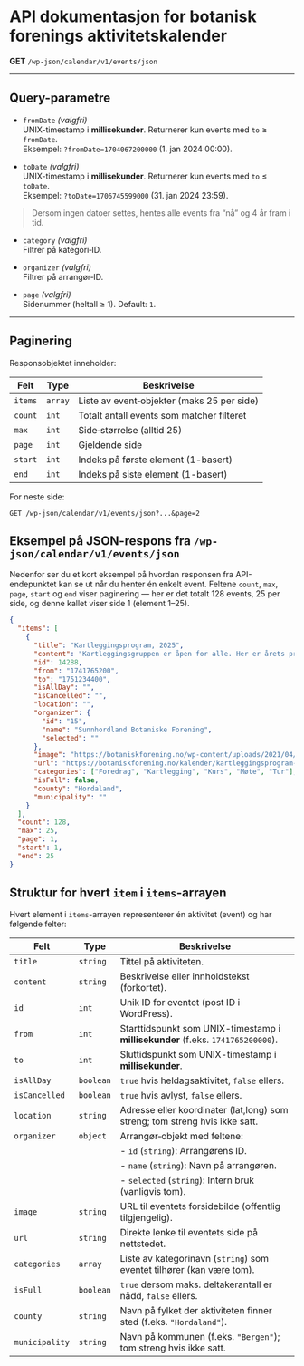 # API dokumentasjon for botanisk forenings aktivitetskalender

**GET** `/wp-json/calendar/v1/events/json`

---

## Query-parametre

- `fromDate` _(valgfri)_  
  UNIX-timestamp i **millisekunder**. Returnerer kun events med `to` ≥ `fromDate`.  
  Eksempel: `?fromDate=1704067200000` (1. jan 2024 00:00).

- `toDate` _(valgfri)_  
  UNIX-timestamp i **millisekunder**. Returnerer kun events med `to` ≤ `toDate`.  
  Eksempel: `?toDate=1706745599000` (31. jan 2024 23:59).

> Dersom ingen datoer settes, hentes alle events fra “nå” og 4 år fram i tid.

- `category` _(valgfri)_  
  Filtrer på kategori‐ID.

- `organizer` _(valgfri)_  
  Filtrer på arrangør‐ID.

- `page` _(valgfri)_  
  Sidenummer (heltall ≥ 1). Default: `1`.

---

## Paginering

Responsobjektet inneholder:

| Felt    | Type    | Beskrivelse                               |
| ------- | ------- | ----------------------------------------- |
| `items` | `array` | Liste av event‐objekter (maks 25 per side)|
| `count` | `int`   | Totalt antall events som matcher filteret |
| `max`   | `int`   | Side‐størrelse (alltid 25)                |
| `page`  | `int`   | Gjeldende side                            |
| `start` | `int`   | Indeks på første element (1-basert)       |
| `end`   | `int`   | Indeks på siste element (1-basert)        |

For neste side:  
```http
GET /wp-json/calendar/v1/events/json?...&page=2
```

## Eksempel på JSON-respons fra `/wp-json/calendar/v1/events/json`

Nedenfor ser du et kort eksempel på hvordan responsen fra API-endepunktet kan se ut når du henter én enkelt event. Feltene `count`, `max`, `page`, `start` og `end` viser paginering — her er det totalt 128 events, 25 per side, og denne kallet viser side 1 (element 1–25).

```json
{
  "items": [
    {
      "title": "Kartleggingsprogram, 2025",
      "content": "Kartleggingsgruppen er åpen for alle. Her er årets program. Kontakt Alf Harry Øygarden for mer informasjon.",
      "id": 14288,
      "from": "1741765200",
      "to": "1751234400",
      "isAllDay": "",
      "isCancelled": "",
      "location": "",
      "organizer": {
        "id": "15",
        "name": "Sunnhordland Botaniske Forening",
        "selected": ""
      },
      "image": "https://botaniskforening.no/wp-content/uploads/2021/04/Tiriltunge-2000x500.jpg",
      "url": "https://botaniskforening.no/kalender/kartleggingsprogram-2025",
      "categories": ["Foredrag", "Kartlegging", "Kurs", "Møte", "Tur"],
      "isFull": false,
      "county": "Hordaland",
      "municipality": ""
    }
  ],
  "count": 128,
  "max": 25,
  "page": 1,
  "start": 1,
  "end": 25
}
```

## Struktur for hvert `item` i `items`-arrayen

Hvert element i `items`-arrayen representerer én aktivitet (event) og har følgende felter:

| Felt            | Type        | Beskrivelse                                                                                 |
| --------------- | ----------- | ------------------------------------------------------------------------------------------- |
| `title`         | `string`    | Tittel på aktiviteten.                                                                     |
| `content`       | `string`    | Beskrivelse eller innholdstekst (forkortet).                                               |
| `id`            | `int`       | Unik ID for eventet (post ID i WordPress).                                                 |
| `from`          | `int`       | Starttidspunkt som UNIX-timestamp i **millisekunder** (f.eks. `1741765200000`).            |
| `to`            | `int`       | Sluttidspunkt som UNIX-timestamp i **millisekunder**.                                       |
| `isAllDay`      | `boolean`   | `true` hvis heldagsaktivitet, `false` ellers.                                              |
| `isCancelled`   | `boolean`   | `true` hvis avlyst, `false` ellers.                                                        |
| `location`      | `string`    | Adresse eller koordinater (lat,long) som streng; tom streng hvis ikke satt.                |
| `organizer`     | `object`    | Arrangør‐objekt med feltene:                                                                |
|                 |             | - `id` (`string`): Arrangørens ID.                                                         |
|                 |             | - `name` (`string`): Navn på arrangøren.                                                  |
|                 |             | - `selected` (`string`): Intern bruk (vanligvis tom).                                      |
| `image`         | `string`    | URL til eventets forsidebilde (offentlig tilgjengelig).                                    |
| `url`           | `string`    | Direkte lenke til eventets side på nettstedet.                                             |
| `categories`    | `array`     | Liste av kategorinavn (`string`) som eventet tilhører (kan være tom).                       |
| `isFull`        | `boolean`   | `true` dersom maks. deltakerantall er nådd, `false` ellers.                                |
| `county`        | `string`    | Navn på fylket der aktiviteten finner sted (f.eks. `"Hordaland"`).                         |
| `municipality`  | `string`    | Navn på kommunen (f.eks. `"Bergen"`); tom streng hvis ikke satt.                            |


